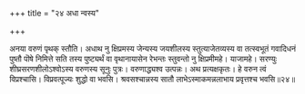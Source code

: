 +++
title = "२४ अधा न्वस्य"

+++

अनया वरुणं पृथक् स्तौति। अधाथ नु क्षिप्रमस्य जेन्यस्य जयशीलस्य स्तुत्याजेतव्यस्य वा तत्स्वभूतं गवादिधनं पुष्तौ पॊषे निमित्ते सति तस्य पुष्ट्यर्थं वा वृथानायासेन रेभन्तः स्तुवन्तो नु क्षिप्रमीमहे। याजामहे। सरण्युः शीघ्रसरणशीलोऽश्वोऽस्य वरुणस्य सूनुः पुत्रः। वरुणाद्ध्यश्व उत्पन्नः। अथ प्रत्यक्षकृतः। हे वरुन त्वं विप्रश्चासि। विप्रवत्पूज्यः शुद्धो वा भवसि। श्रवसश्चान्नस्य सातौ लाभेऽस्माकमन्नलाभाय प्रवृत्तश्च भवसि॥२४॥